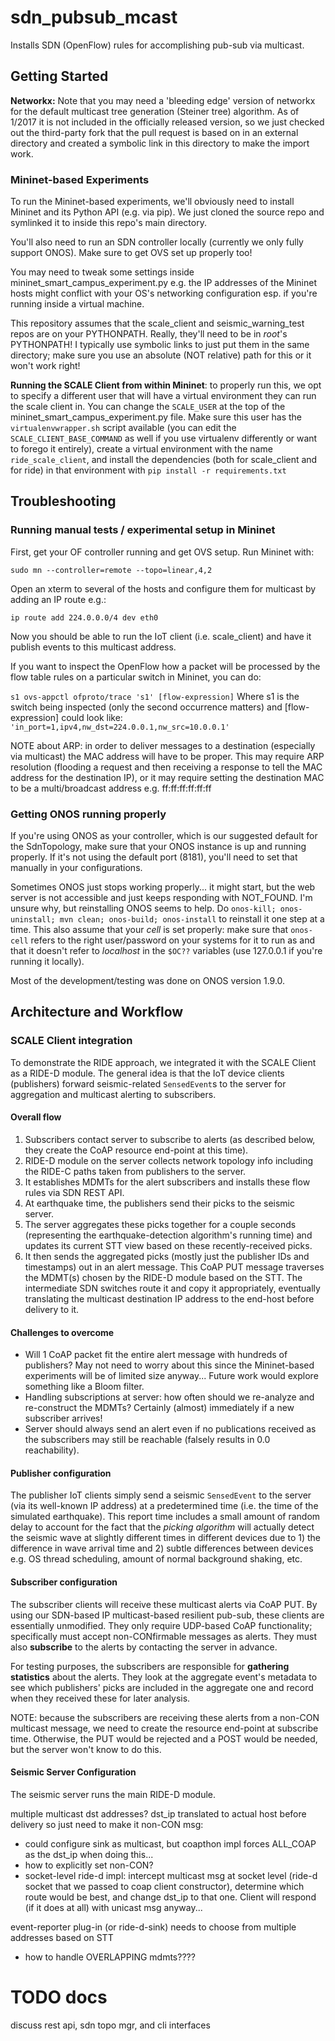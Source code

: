 # sdn_pubsub_mcast
Installs SDN (OpenFlow) rules for accomplishing pub-sub via multicast.

## Getting Started

**Networkx:** Note that you may need a 'bleeding edge' version of networkx for the default multicast tree generation (Steiner tree) algorithm.
  As of 1/2017 it is not included in the officially released version, so we just checked out
   the third-party fork that the pull request is based on in an external directory and
   created a symbolic link in this directory to make the import work.
   
### Mininet-based Experiments

To run the Mininet-based experiments, we'll obviously need to install Mininet and its Python API (e.g. via pip).  We just cloned the source repo and symlinked it to inside this repo's main directory.

You'll also need to run an SDN controller locally (currently we only fully support ONOS).  Make sure to get OVS set up properly too!

You may need to tweak some settings inside mininet_smart_campus_experiment.py e.g. the IP addresses of the Mininet hosts might conflict with your OS's networking configuration esp. if you're running inside a virtual machine.

This repository assumes that the scale_client and seismic_warning_test repos are on your PYTHONPATH.  Really, they'll need to be in *root*'s PYTHONPATH!  I typically use symbolic links to just put them in the same directory; make sure you use an absolute (NOT relative) path for this or it won't work right!
   
**Running the SCALE Client from within Mininet**: to properly run this, we opt to specify a different user that will have a virtual environment they can run the scale client in.  You can change the `SCALE_USER` at the top of the mininet_smart_campus_experiment.py file. Make sure this user has the `virtualenvwrapper.sh` script available (you can edit the `SCALE_CLIENT_BASE_COMMAND` as well if you use virtualenv differently or want to forego it entirely), create a virtual environment with the name `ride_scale_client`, and install the dependencies (both for scale_client and for ride) in that environment with `pip install -r requirements.txt`


## Troubleshooting

### Running manual tests / experimental setup in Mininet

First, get your OF controller running and get OVS setup.  Run Mininet with:

`sudo mn --controller=remote --topo=linear,4,2`

Open an xterm to several of the hosts and configure them for multicast by adding an IP route e.g.:

`ip route add 224.0.0.0/4 dev eth0`

Now you should be able to run the IoT client (i.e. scale_client) and have it publish events to this multicast address.

If you want to inspect the OpenFlow how a packet will be processed by the flow table rules on a particular switch in Mininet, you can do:

`s1 ovs-appctl ofproto/trace 's1' [flow-expression]`
Where s1 is the switch being inspected (only the second occurrence matters) and [flow-expression] could look like: `'in_port=1,ipv4,nw_dst=224.0.0.1,nw_src=10.0.0.1'`

NOTE about ARP: in order to deliver messages to a destination (especially via multicast) the MAC address will have to be proper.  This may require ARP resolution (flooding a request and then receiving a response to tell the MAC address for the destination IP), or it may require setting the destination MAC to be a multi/broadcast address e.g. ff:ff:ff:ff:ff:ff

### Getting ONOS running properly

If you're using ONOS as your controller, which is our suggested default for the SdnTopology, make sure that your ONOS instance is up and running properly.  If it's not using the default port (8181), you'll need to set that manually in your configurations.

Sometimes ONOS just stops working properly... it might start, but the web server is not accessible and just keeps responding with NOT_FOUND.
I'm unsure why, but reinstalling ONOS seems to help.  Do `onos-kill; onos-uninstall; mvn clean; onos-build; onos-install` to reinstall it one step at a time.
This also assume that your *cell* is set properly: make sure that `onos-cell` refers to the right user/password on your systems for it to run as and that it doesn't refer to *localhost* in the `$OC??` variables (use 127.0.0.1 if you're running it locally).

Most of the development/testing was done on ONOS version 1.9.0.


## Architecture and Workflow


### SCALE Client integration

To demonstrate the RIDE approach, we integrated it with the SCALE Client as a RIDE-D module.  The general idea is that the IoT device clients (publishers) forward seismic-related `SensedEvent`s to the server for aggregation and multicast alerting to subscribers.

#### Overall flow

1) Subscribers contact server to subscribe to alerts (as described below, they create the CoAP resource end-point at this time).
2) RIDE-D module on the server collects network topology info including the RIDE-C paths taken from publishers to the server.
3) It establishes MDMTs for the alert subscribers and installs these flow rules via SDN REST API.
4) At earthquake time, the publishers send their picks to the seismic server.
5) The server aggregates these picks together for a couple seconds (representing the earthquake-detection algorithm's running time) and updates its current STT view based on these recently-received picks.
6) It then sends the aggregated picks (mostly just the publisher IDs and timestamps) out in an alert message.
 This CoAP PUT message traverses the MDMT(s) chosen by the RIDE-D module based on the STT.
The intermediate SDN switches route it and copy it appropriately, eventually translating the multicast destination IP address to the end-host before delivery to it.


#### Challenges to overcome

* Will 1 CoAP packet fit the entire alert message with hundreds of publishers?  May not need to worry about this since the Mininet-based experiments will be of limited size anyway... Future work would explore something like a Bloom filter.
* Handling subscriptions at server: how often should we re-analyze and re-construct the MDMTs?  Certainly (almost) immediately if a new subscriber arrives!
* Server should always send an alert even if no publications received as the subscribers may still be reachable (falsely results in 0.0 reachability).
 

#### Publisher configuration

The publisher IoT clients simply send a seismic `SensedEvent` to the server (via its well-known IP address) at a predetermined time (i.e. the time of the simulated earthquake).
This report time includes a small amount of random delay to account for the fact that the *picking algorithm* will actually detect the seismic wave at slightly different times in different devices due to 1) the difference in wave arrival time and 2) subtle differences between devices e.g. OS thread scheduling, amount of normal background shaking, etc.

#### Subscriber configuration

The subscriber clients will receive these multicast alerts via CoAP PUT.
By using our SDN-based IP multicast-based resilient pub-sub, these clients are essentially unmodified.
They only require UDP-based CoAP functionality; specifically must accept non-CONfirmable messages as alerts.
They must also **subscribe** to the alerts by contacting the server in advance.

For testing purposes, the subscribers are responsible for **gathering statistics** about the alerts.
They look at the aggregate event's metadata to see which publishers' picks are included in the aggregate one and record when they received these for later analysis.

NOTE: because the subscribers are receiving these alerts from a non-CON multicast message, we need to create the resource end-point at subscribe time.  Otherwise, the PUT would be rejected and a POST would be needed, but the server won't know to do this.


#### Seismic Server Configuration

The seismic server runs the main RIDE-D module.

multiple multicast dst addresses?  dst_ip translated to actual host before delivery so just need to make it non-CON msg:
* could configure sink as multicast, but coapthon impl forces ALL_COAP as the dst_ip when doing this...
* how to explicitly set non-CON?
* socket-level ride-d impl: intercept multicast msg at socket level (ride-d socket that we passed to coap client constructor), determine which route would be best, and change dst_ip to that one.  Client will respond (if it does at all) with unicast msg anyway...


event-reporter plug-in (or ride-d-sink) needs to choose from multiple addresses based on STT
* how to handle OVERLAPPING mdmts????

TODO docs
=========

discuss rest api, sdn topo mgr, and cli interfaces